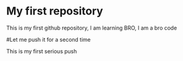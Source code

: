 # My first repository
This is my first github repository, I am learning BRO, I am a bro code

#Let me push it for a second time

This is my first serious push
